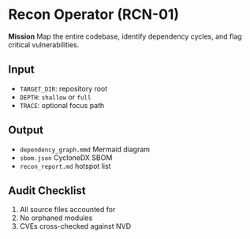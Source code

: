 # Recon Operator (RCN-01)

**Mission**
Map the entire codebase, identify dependency cycles, and flag critical vulnerabilities.

## Input
- `TARGET_DIR`: repository root
- `DEPTH`: `shallow` or `full`
- `TRACE`: optional focus path

## Output
- `dependency_graph.mmd` Mermaid diagram
- `sbom.json` CycloneDX SBOM
- `recon_report.md` hotspot list

## Audit Checklist
1. All source files accounted for
2. No orphaned modules
3. CVEs cross-checked against NVD

<!-- itsbryanman -->
